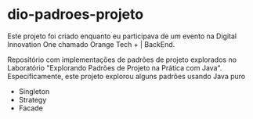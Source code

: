# dio-padroes-projeto
Este projeto foi criado enquanto eu participava de um evento na Digital Innovation One chamado Orange Tech + | BackEnd.

Repositório com implementações de padrões de projeto explorados no Laboratório "Explorando Padrões de Projeto na Prática com Java". Especificamente, este projeto explorou alguns padrões usando Java puro

- Singleton
- Strategy
- Facade
